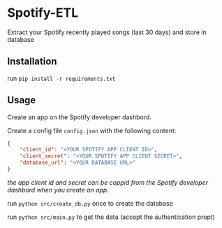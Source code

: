 # Spotify-ETL
Extract your Spotify recently played songs (last 30 days) and store in database


## Installation
run ```pip install -r requirements.txt```

## Usage
Create an app on the Spotify developer dashbord. 


Create a config file ```config.json``` with the following content:
```json
{
    "client_id": "<YOUR SPOTIFY APP CLIENT ID>",
    "client_secret": "<YOUR SPOTIFY APP CLIENT SECRET>",
    "database_url": "<YOUR DATABASE URL>"
}
```
_the app client id and secret can be coppid from the Spotify developer dashbord when you create an app._

run ```python src/create_db.py``` once to create the database

run ```python src/main.py``` to get the data (accept the authentication propt)
